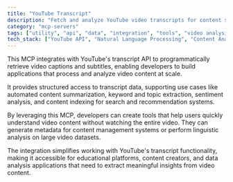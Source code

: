 ```yaml
---
title: "YouTube Transcript"
description: "Fetch and analyze YouTube video transcripts for content summarization, keyword extraction, and sentiment analysis."
category: "mcp-servers"
tags: ["utility", "api", "data", "integration", "tools", "video analysis", "content summarization", "sentiment analysis"]
tech_stack: ["YouTube API", "Natural Language Processing", "Content Analysis", "Data Extraction", "Linguistic Analysis"]
---
```


This MCP integrates with YouTube's transcript API to programmatically retrieve video captions and subtitles, enabling developers to build applications that process and analyze video content at scale. 

It provides structured access to transcript data, supporting use cases like automated content summarization, keyword and topic extraction, sentiment analysis, and content indexing for search and recommendation systems.

By leveraging this MCP, developers can create tools that help users quickly understand video content without watching the entire video. They can generate metadata for content management systems or perform linguistic analysis on large video datasets. 

The integration simplifies working with YouTube's transcript functionality, making it accessible for educational platforms, content creators, and data analysis applications that need to extract meaningful insights from video content.